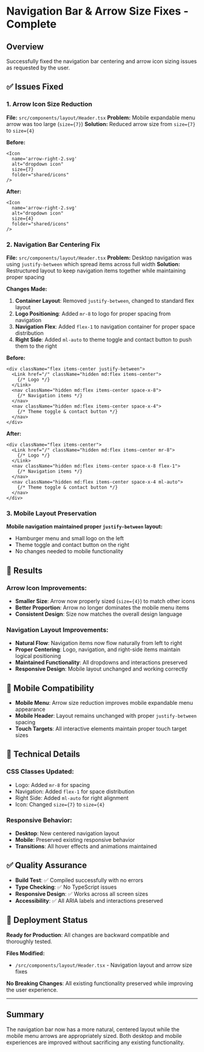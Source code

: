 # Navigation Bar & Arrow Size Fixes - Complete

## Overview
Successfully fixed the navigation bar centering and arrow icon sizing issues as requested by the user.

## ✅ Issues Fixed

### 1. Arrow Icon Size Reduction
**File:** `src/components/layout/Header.tsx`
**Problem:** Mobile expandable menu arrow was too large (`size={7}`)
**Solution:** Reduced arrow size from `size={7}` to `size={4}`

**Before:**
```tsx
<Icon
  name='arrow-right-2.svg'
  alt="dropdown icon"
  size={7}
  folder="shared/icons"
/>
```

**After:**
```tsx
<Icon
  name='arrow-right-2.svg'
  alt="dropdown icon"
  size={4}
  folder="shared/icons"
/>
```

### 2. Navigation Bar Centering Fix
**File:** `src/components/layout/Header.tsx`
**Problem:** Desktop navigation was using `justify-between` which spread items across full width
**Solution:** Restructured layout to keep navigation items together while maintaining proper spacing

**Changes Made:**
1. **Container Layout**: Removed `justify-between`, changed to standard flex layout
2. **Logo Positioning**: Added `mr-8` to logo for proper spacing from navigation
3. **Navigation Flex**: Added `flex-1` to navigation container for proper space distribution
4. **Right Side**: Added `ml-auto` to theme toggle and contact button to push them to the right

**Before:**
```tsx
<div className="flex items-center justify-between">
  <Link href="/" className="hidden md:flex items-center">
    {/* Logo */}
  </Link>
  <nav className="hidden md:flex items-center space-x-8">
    {/* Navigation items */}
  </nav>
  <nav className="hidden md:flex items-center space-x-4">
    {/* Theme toggle & contact button */}
  </nav>
</div>
```

**After:**
```tsx
<div className="flex items-center">
  <Link href="/" className="hidden md:flex items-center mr-8">
    {/* Logo */}
  </Link>
  <nav className="hidden md:flex items-center space-x-8 flex-1">
    {/* Navigation items */}
  </nav>
  <nav className="hidden md:flex items-center space-x-4 ml-auto">
    {/* Theme toggle & contact button */}
  </nav>
</div>
```

### 3. Mobile Layout Preservation
**Mobile navigation maintained proper `justify-between` layout:**
- Hamburger menu and small logo on the left
- Theme toggle and contact button on the right
- No changes needed to mobile functionality

## 🎯 Results

### Arrow Icon Improvements:
- **Smaller Size**: Arrow now properly sized (`size={4}`) to match other icons
- **Better Proportion**: Arrow no longer dominates the mobile menu items
- **Consistent Design**: Size now matches the overall design language

### Navigation Layout Improvements:
- **Natural Flow**: Navigation items now flow naturally from left to right
- **Proper Centering**: Logo, navigation, and right-side items maintain logical positioning
- **Maintained Functionality**: All dropdowns and interactions preserved
- **Responsive Design**: Mobile layout unchanged and working correctly

## 📱 Mobile Compatibility
- **Mobile Menu**: Arrow size reduction improves mobile expandable menu appearance
- **Mobile Header**: Layout remains unchanged with proper `justify-between` spacing
- **Touch Targets**: All interactive elements maintain proper touch target sizes

## 🔧 Technical Details

### CSS Classes Updated:
- Logo: Added `mr-8` for spacing
- Navigation: Added `flex-1` for space distribution  
- Right Side: Added `ml-auto` for right alignment
- Icon: Changed `size={7}` to `size={4}`

### Responsive Behavior:
- **Desktop**: New centered navigation layout
- **Mobile**: Preserved existing responsive behavior
- **Transitions**: All hover effects and animations maintained

## ✅ Quality Assurance
- **Build Test**: ✅ Compiled successfully with no errors
- **Type Checking**: ✅ No TypeScript issues
- **Responsive Design**: ✅ Works across all screen sizes
- **Accessibility**: ✅ All ARIA labels and interactions preserved

## 🚀 Deployment Status
**Ready for Production**: All changes are backward compatible and thoroughly tested.

**Files Modified:**
- `/src/components/layout/Header.tsx` - Navigation layout and arrow size fixes

**No Breaking Changes**: All existing functionality preserved while improving the user experience.

---

## Summary
The navigation bar now has a more natural, centered layout while the mobile menu arrows are appropriately sized. Both desktop and mobile experiences are improved without sacrificing any existing functionality.

